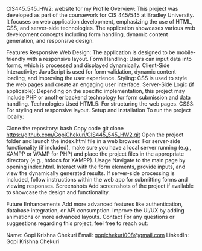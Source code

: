 CIS445_545_HW2: website for my Profile
Overview:
This project was developed as part of the coursework for CIS 445/545 at Bradley University. It focuses on web application development, emphasizing the use of HTML, CSS, and server-side technologies. The application showcases various web development concepts including form handling, dynamic content generation, and responsive design.

Features
Responsive Web Design: The application is designed to be mobile-friendly with a responsive layout.
Form Handling: Users can input data into forms, which is processed and displayed dynamically.
Client-Side Interactivity: JavaScript is used for form validation, dynamic content loading, and improving the user experience.
Styling: CSS is used to style the web pages and create an engaging user interface.
Server-Side Logic (if applicable): Depending on the specific implementation, this project may include PHP or another backend technology for form submission and data handling.
Technologies Used
HTML5: For structuring the web pages.
CSS3: For styling and responsive layout.
Setup and Installation
To run the project locally:

Clone the repository:
bash
Copy code
git clone https://github.com/GopiChekuri/CIS445_545_HW2.git
Open the project folder and launch the index.html file in a web browser.
For server-side functionality (if included), make sure you have a local server running (e.g., XAMPP or WAMP for PHP) and place the project files in the appropriate directory (e.g., htdocs for XAMPP).
Usage
Navigate to the main page by opening index.html.
Interact with the form elements, provide inputs, and view the dynamically generated results.
If server-side processing is included, follow instructions within the web app for submitting forms and viewing responses.
Screenshots
Add screenshots of the project if available to showcase the design and functionality.

Future Enhancements
Add more advanced features like authentication, database integration, or API consumption.
Improve the UI/UX by adding animations or more advanced layouts.
Contact
For any questions or suggestions regarding this project, feel free to reach out:

Name: Gopi Krishna Chekuri
Email: gopichekuri008@gmail.com
LinkedIn: Gopi Krishna Chekuri
